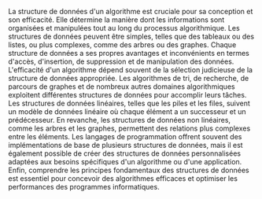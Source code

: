 La structure de données d'un algorithme est cruciale pour sa conception et son efficacité. Elle détermine la manière dont les informations sont organisées et manipulées tout au long du processus algorithmique. Les structures de données peuvent être simples, telles que des tableaux ou des listes, ou plus complexes, comme des arbres ou des graphes. Chaque structure de données a ses propres avantages et inconvénients en termes d'accès, d'insertion, de suppression et de manipulation des données. L'efficacité d'un algorithme dépend souvent de la sélection judicieuse de la structure de données appropriée. Les algorithmes de tri, de recherche, de parcours de graphes et de nombreux autres domaines algorithmiques exploitent différentes structures de données pour accomplir leurs tâches. Les structures de données linéaires, telles que les piles et les files, suivent un modèle de données linéaire où chaque élément a un successeur et un prédécesseur. En revanche, les structures de données non linéaires, comme les arbres et les graphes, permettent des relations plus complexes entre les éléments. Les langages de programmation offrent souvent des implémentations de base de plusieurs structures de données, mais il est également possible de créer des structures de données personnalisées adaptées aux besoins spécifiques d'un algorithme ou d'une application. Enfin, comprendre les principes fondamentaux des structures de données est essentiel pour concevoir des algorithmes efficaces et optimiser les performances des programmes informatiques.
